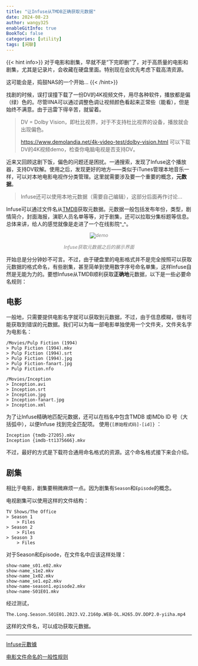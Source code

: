 ```yaml
---
title: "让Infuse从TMDB正确获取元数据"
date: 2024-08-23
author: wangy325
enableGitInfo: true
BookToC: false
categories: [utility]
tags: [闲聊]
---
```


{{< hint info>}}
对于电影和剧集，早就不是“下完即删”了，对于高质量的电影和剧集，尤其是记录片，会收藏在硬盘里面。特别现在会优先考虑下载高清资源。

这可能会是，捣鼓NAS的一个开始...
{{< /hint>}}

找剧的时候，误打误撞下载了一份DV的4K视频文件，用尽各种软件，播放都是偏（绿）色的。尽管IINA可以通过调整色调让视频颜色看起来正常些（能看），但是始终不满意。由于迅雷下得辛苦，就留着。

>DV = Dolby Vision，即杜比视界，对于不支持杜比视界的设备，播放就会出现偏色。
>
> https://www.demolandia.net/4k-video-test/dolby-vision.html 可以下载DV的4K视频demo，检查你电脑电视是否支持DV。

<!--more-->

近来又回顾这剧下饭，偏色的问题还是困扰。一通搜索，发现了Infuse这个播放器，支持DV软解。使用之后，发现更好的地方——类似于iTunes管理本地音乐一样，可以对本地电影电视作分类管理。这里就需要涉及要一个重要的概念，**元数据**。

> Infuse还可以使用本地元数据（需要自己编辑），这部分后面再作讨论...

Infuse可以通过文件名从[TMDB](https://www.themoviedb.org/)获取元数据。元数据一般包括发布年份，类型，剧情简介，封面海报，演职人员名单等等，对于剧集，还可以拉取分集标题等信息。总体来讲，给人的感觉就像是走进了一个在线影院^_^。

<center style="font-size:.8rem; font-style:italic; color: gray">

![demo](/img/infuse-matadata.png)

Infuse获取元数据之后的展示界面

</center>

开始总是分分钟妙不可言。不过，由于硬盘里的电影格式并不是完全按照可以获取元数据的格式命名，有些剧集，甚至简单到使用数字序号命名单集，这样Infuse自然是无能为力的。要想Infuse从TMDB顺利获取**正确地**元数据，以下是一些必要命名规则：

## 电影

一般地，只需要提供电影名字就可以获取到元数据，不过，由于信息模糊，很有可能获取到错误的元数据。我们可以为每一部电影单独使用一个文件夹，文件夹名字为电影名：

    /Movies/Pulp Fiction (1994)
    > Pulp Fiction (1994).mkv
    > Pulp Fiction (1994).srt
    > Pulp Fiction (1994).jpg
    > Pulp Fiction-fanart.jpg
    > Pulp Fiction.nfo

    /Movies/Inception
    > Inception.avi
    > Inception.srt
    > Inception.jpg
    > Inception-fanart.jpg
    > Inception.xml

为了让Infuse精确地匹配元数据，还可以在档名中包含TMDB 或IMDb ID 号（大括弧中），以便Infuse 找到完全匹配项。 使用`{[原始程式码]-[id]}` ：

    Inception {tmdb-27205}.mkv 
    Inception {imdb-tt1375666}.mkv

不过，最好的方式是下载符合通用命名格式的资源。这个命名格式接下来会介绍。

## 剧集

相比于电影，剧集要稍微麻烦一点。因为剧集有`Season`和`Episode`的概念。

电视剧集可以使用这样的文件结构：

    TV Shows/The Office
    > Season 1
        > Files
    > Season 2
        > Files
    > Season 3
        > Files

对于Season和Episode，在文件名中应该这样处理：

    show-name_s01.e02.mkv
    show-name_s1e2.mkv
    show-name_1x02.mkv
    show-name_se1.ep2.mkv
    show-name-season1.episode2.mkv
    show-name-S01E01.mkv

经过测试，

`The.Long.Season.S01E01.2023.V2.2160p.WEB-DL.H265.DV.DDP2.0-yiiha.mp4`

这样的文件名，可以成功获取元数据。

---

[Infuse元數據](https://support.firecore.com/hc/zh-tw/articles/215090947-%E5%85%83%E6%95%B8%E6%93%9A-101)

[电影文件命名的一般性规则](https://www.luxiyue.com/personal/%E4%B8%80%E6%96%87%E6%90%9E%E6%87%82%E7%94%B5%E5%BD%B1%E6%96%87%E4%BB%B6%E5%91%BD%E5%90%8D%E8%A7%84%E5%88%99/)
